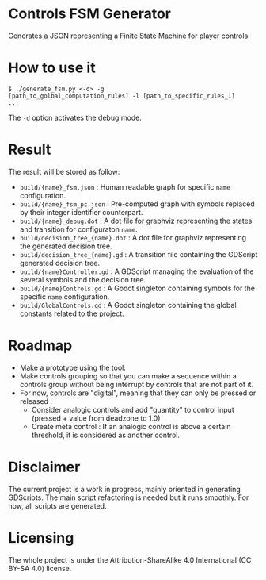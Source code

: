 # Controls FSM Generator

Generates a JSON representing a Finite State Machine for player controls.

# How to use it

<code>$ ./generate_fsm.py <-d> -g [path_to_golbal_computation_rules] -l [path_to_specific_rules_1] ...</code>

The <code>-d</code> option activates the debug mode.

# Result

The result will be stored as follow:
- <code>build/{name}_fsm.json</code> : Human readable graph for specific <code>name</code> configuration.
- <code>build/{name}_fsm_pc.json</code> : Pre-computed graph with symbols replaced by their integer identifier counterpart.
- <code>build/{name}_debug.dot</code> : A dot file for graphviz representing the states and transition for configuraton <code>name</code>.
- <code>build/decision_tree_{name}.dot</code> : A dot file for graphviz representing the generated decision tree.
- <code>build/decision_tree_{name}.gd</code> : A transition file containing the GDScript generated decision tree.
- <code>build/{name}Controller.gd</code> : A GDScript managing the evaluation of the several symbols and the decision tree.
- <code>build/{name}Controls.gd</code> : A Godot singleton containing symbols for the specific <code>name</code> configuration.
- <code>build/GlobalControls.gd</code> : A Godot singleton containing the global constants related to the project.

# Roadmap

- Make a prototype using the tool.
- Make controls grouping so that you can make a sequence within a controls group without being interrupt by controls that are not part of it.
- For now, controls are "digital", meaning that they can only be pressed or released :
  - Consider analogic controls and add "quantity" to control input (pressed + value from deadzone to 1.0)
  - Create meta control : If an analogic control is above a certain threshold, it is considered as another control.

# Disclaimer

The current project is a work in progress, mainly oriented in generating GDScripts.
The main script refactoring is needed but it runs smoothly.
For now, all scripts are generated.

# Licensing

The whole project is under the Attribution-ShareAlike 4.0 International (CC BY-SA 4.0) license.
